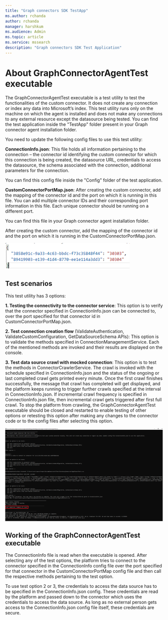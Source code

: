 ```yaml
---
title: "Graph connectors SDK TestApp"
ms.author: rchanda
author: rchanda
manager: harshkum
ms.audience: Admin
ms.topic: article
ms.service: mssearch
description: "Graph connectors SDK Test Application"
---
```


# About GraphConnectorAgentTest executable

The GraphConnectorAgentTest executable is a test utility to test the functionalities of the custom connector.
It does not create any connection or index any data into Microsoft’s index. This test utility runs only on the machine on which the agent is installed and does not make any connections to any external resource except the datasource being tested.
You can find the test application inside the "TestApp" folder present in your Graph connector agent installation folder.

You need to update the following config files to use this test utility:

**ConnectionInfo.json**: This file holds all information pertaining to the connection – the connector id identifying the custom connector for which this connection is being created, the datasource URL, credentials to access the datasource, the schema associated with the connection, additional parameters for the connection.

You can find this config file inside the "Config" folder of the test application.

**CustomConnectorPortMap.json**: After creating the custom connector, add the mapping of the connector id and the port on which it is running in this file. You can add multiple connector IDs and their corresponding port information in this file. Each unique connector should be running on a different port.

You can find this file in your Graph connector agent installation folder.

After creating the custom connector, add the mapping of the connector id and the port on which it is running in the CustomConnectorPortMap.json.

![Port mapping graphics](media/connectors-sdk/port.png)

## Test scenarios

This test utility has 3 options:

**1. Testing the connectivity to the connector service**: This option is to verify that the connector specified in ConnectionInfo.json can be connected to, over the port specified for that connector id in CustomConnectorPortMap.json.

**2. Test connection creation flow** (ValidateAuthentication, ValidateCustomConfiguration, GetDataSourceSchema APIs): This option is to validate the methods specified in ConnectionManagementService. Each of the mentioned methods are invoked and their results are displayed on the console.

**3. Test data source crawl with mocked connection**: This option is to test the methods in ConnectorCrawlerService. The crawl is invoked with the schedule specified in ConnectionInfo.json and the status of the ongoing or last completed crawl gets printed every minute. Once the first crawl finishes successfully, the message that crawl has completed will get displayed, and the platform keeps running to trigger further crawls specified at the interval in ConnectionInfo.json. If incremental crawl frequency is specified in ConnectionInfo.json file, then incremental crawl gets triggered after first full crawl. To stop the platform from crawling, the GraphConnectorAgentTest executable should be closed and restarted to enable testing of other options or retesting this option after making any changes to the connector code or to the config files after selecting this option.

![Crawl testing](media/connectors-sdk/testcomplete.png)

## Working of the GraphConnectorAgentTest executable

The ConnectionInfo file is read when the executable is opened. After selecting any of the test options, the platform tries to connect to the connector specified in the ConnectionInfo config file over the port specified for that connector in the CustomConnectorPortMap config file and then call the respective methods pertaining to the test option.

To use test option 2 or 3, the credentials to access the data source has to be specified in the ConnectionInfo.json config. These credentials are read by the platform and passed down to the connector which uses the credentials to access the data source. As long as no external person gets access to the ConnectionInfo.json config file itself, these credentials are secure.
